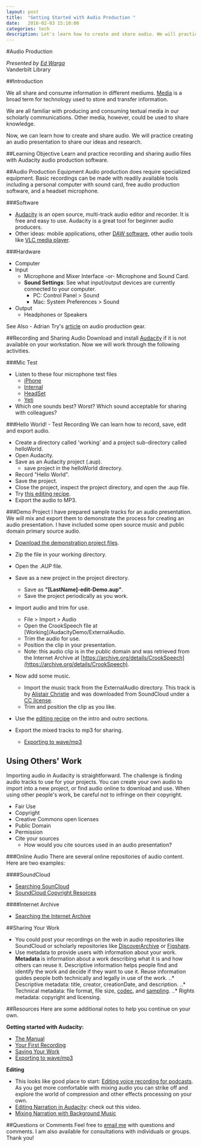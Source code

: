```yaml
---
layout: post
title:  "Getting Started with Audio Production "
date:   2016-02-03 15:10:00
categories: tech
description: Let's learn how to create and share audio. We will practice creating an audio presentation to share our ideas and research.
---
```


#Audio Production

*Presented by [Ed Warga](mailto:ed.warga@vanderbilt.edu)* </br>
Vanderbilt Library


##Introduction

We all share and consume information in different mediums. [Media](https://en.wikipedia.org/wiki/Media_(communication)) is a broad term for technology used to store and transfer information. 

We are all familiar with producing and consuming textual media in our scholarly communications. Other media, however, could be used to share knowledge. 

Now, we can learn how to create and share audio. We will practice creating an audio presentation to share our ideas and research.

##Learning Objective
Learn and practice recording and sharing audio files with Audacity audio production software.

##Audio Production Equipment
Audio production does require specialized equipment. Basic recordings can be made with readily available tools including  a personal computer with sound card, free audio production software, and a headset microphone.

###Software
* [Audacity](http://www.audacityteam.org/) is an open source, multi-track audio 
editor and recorder. It is free and easy to use. Audacity is a great tool for beginner audio producers.
* Other ideas: mobile applications, other [DAW software](https://en.wikipedia.org/wiki/Digital_audio_workstation), other audio tools like [VLC media player](http://www.videolan.org/vlc/index.html).

###Hardware
* Computer
* Input
  * Microphone and Mixer Interface -or- Microphone and Sound Card.
  * **Sound Settings**: See what input/output devices are currently connected to your computer.
      * PC: Control Panel > Sound
      * Mac: System Preferences > Sound  
* Output
  * Headphones or Speakers

See Also - Adrian Try's [article](http://music.tutsplus.com/articles/the-complete-list-of-audio-gear-youll-need-for-your-podcast--audio-20527) on audio production gear.


##Recording and Sharing Audio
Download and install [Audacity](http://www.audacityteam.org/) if it is not available on your workstation. Now we will work through the following activities.

###Mic Test
* Listen to these four microphone test files
	* [iPhone](https://drive.google.com/file/d/0B5qrNoxFaFhuLUdXVUJlQ2pXd00/view?usp=sharing)
	* [Internal](https://drive.google.com/file/d/0B5qrNoxFaFhubzFSR1BGR3VQWEU/view?usp=sharing)
	* [HeadSet](https://drive.google.com/file/d/0B5qrNoxFaFhuMXhFa0Q5d1MwRkU/view?usp=sharing)
	* [Yeti](https://drive.google.com/file/d/0B5qrNoxFaFhuXzh3MndYQjVrNW8/view?usp=sharing)
* Which one sounds best? Worst? Which sound acceptable for sharing with colleagues?

###Hello World! - Test Recording
We can learn how to record, save, edit and export audio.

* Create a directory called 'working' and a project sub-directory called helloWorld.
* Open Audacity.
* Save as an Audacity project (.aup). 
	* save project in the helloWorld directory.
* Record "Hello World".
* Save the project.
* Close the project, inspect the project directory, and open the .aup file.
* Try [this editing recipe](http://www.buzzsprout.com/blog/2014/05/02/how-to-get-the-best-sounding-audio-for-your-podcast).
* Export the audio to MP3.


###Demo Project
I have prepared sample tracks for an audio presentation. We will mix and export them to demonstrate the process for creating an audio presentation. I have included some open source music and public domain primary source audio. 

* [Download the demonstration project files](https://vanderbilt.box.com/s/wwo9314zfj8x36ksyn87oo4wc4wme2zb).

* Zip the file in your working directory.

* Open the .AUP file.

* Save as a new project in the project directory.
	* Save as **"[LastName]-edit-Demo.aup"**.
	* Save the project periodically as you work.

* Import audio and trim for use.
	* File > Import > Audio
	* Open the CrookSpeech file at [Working]/AudacityDemo/ExternalAudio.
	* Trim the audio for use.
	* Position the clip in your presentation.
	* Note: this audio clip is in the public domain and was retrieved from the Internet Archive at [https://archive.org/details/CrookSpeech](https://archive.org/details/CrookSpeech).

* Now add some music. 
	* Import the music track from the ExternalAudio directory. This track is by [Alistair Christie](https://soundcloud.com/alistairchristie) and was downloaded from SoundCloud under a [CC license](http://creativecommons.org/licenses/by-nc-sa/3.0/).
	* Trim and position the clip as you like.

* Use the [editing recipe](http://www.buzzsprout.com/blog/2014/05/02/how-to-get-the-best-sounding-audio-for-your-podcast) on the intro and outro sections. 

* Export the mixed tracks to mp3 for sharing.
	* [Exporting to wave/mp3](http://manual.audacityteam.org/o/man/file_menu.html#Export...)   

## Using Others' Work
Importing audio in Audacity is straightforward. The challenge is finding audio tracks to use for your projects. You can create your own audio to import into a new project, or find audio online to download and use. When using other people's work, be careful not to infringe on their copyright.

* Fair Use
* Copyright
* Creative Commons open licenses
* Public Domain
* Permission
* Cite your sources
	* How would you cite sources used in an audio presentation?

###Online Audio
There are several online repositories of audio content. Here are two examples:

####SoundCloud
* [Searching SounCloud](http://help.soundcloud.com/customer/portal/articles/2167100?b_id=9644)
* [SoundCloud Copyright Resorces](https://soundcloud.com/pages/copyright#further-resources)

####Internet Archive
* [Searching the Internet Archive](https://archive.org/about/faqs.php#Search_Tips)

##Sharing Your Work
* You could post your recordings on the web in audio repositories like SoundCloud or scholarly repositories like [DiscoverArchive](http://discoverarchive.vanderbilt.edu/) or [Figshare](https://figshare.com/). 
* Use metadata to provide users with information about your work. **Metadata** is information about a work describing what it is and how others can reuse it. Descriptive information helps people find and identify the work and decide if they want to use it. Reuse information guides people both technically and legally in use of the work.
..* Descriptive metadata: title, creator, creationDate, and description.
..* Technical metadata: file format, file size, [codec](https://en.wikipedia.org/wiki/Codec), and [sampling](https://en.wikipedia.org/wiki/Sampling_(signal_processing)).
..* Rights metadata: copyright and licensing.

##Resources
Here are some additional notes to help you continue on your own.

**Getting started with Audacity:**

* [The Manual](http://manual.audacityteam.org/o/index.html) 
* [Your First Recording](http://manual.audacityteam.org/o/man/tutorial_your_first_recording.html)
* [Saving Your Work](http://manual.audacityteam.org/o/man/audacity_projects.html)
* [Exporting to wave/mp3](http://manual.audacityteam.org/o/man/file_menu.html#Export...)   
 

**Editing**

* This looks like good place to start: [Editing voice recording for podcasts](http://www.buzzsprout.com/blog/2014/05/02/how-to-get-the-best-sounding-audio-for-your-podcast). As you get more comfortable with mixing audio you can strike off and explore the world of compression and other effects processing on your own.
* [Editing Narration in Audacity](http://blogs.techsmith.com/tips-how-tos/editing-narration-in-audacity-tutorial/): check out this video.
* [Mixing Narration with Background Music](http://manual.audacityteam.org/o/man/tutorial_mixing_a_narration_with_background_music.html)


##Questions or Comments
Feel free to [email me](mailto:ed.warga@vanderbilt.edu) with questions and comments. I am also available for consultations with individuals or groups. Thank you!

